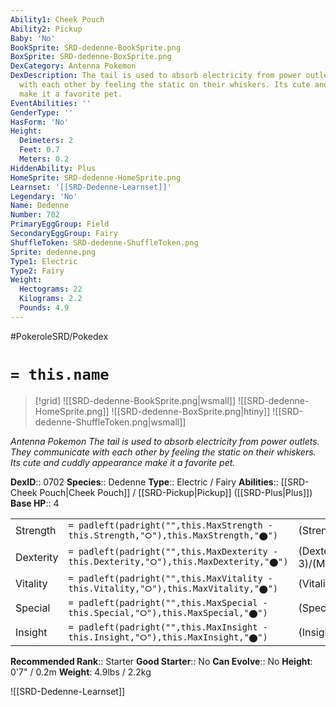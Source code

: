 ```yaml
---
Ability1: Cheek Pouch
Ability2: Pickup
Baby: 'No'
BookSprite: SRD-dedenne-BookSprite.png
BoxSprite: SRD-dedenne-BoxSprite.png
DexCategory: Antenna Pokemon
DexDescription: The tail is used to absorb electricity from power outlets. They communicate
  with each other by feeling the static on their whiskers. Its cute and cuddly appearance
  make it a favorite pet.
EventAbilities: ''
GenderType: ''
HasForm: 'No'
Height:
  Deimeters: 2
  Feet: 0.7
  Meters: 0.2
HiddenAbility: Plus
HomeSprite: SRD-dedenne-HomeSprite.png
Learnset: '[[SRD-Dedenne-Learnset]]'
Legendary: 'No'
Name: Dedenne
Number: 702
PrimaryEggGroup: Field
SecondaryEggGroup: Fairy
ShuffleToken: SRD-dedenne-ShuffleToken.png
Sprite: dedenne.png
Type1: Electric
Type2: Fairy
Weight:
  Hectograms: 22
  Kilograms: 2.2
  Pounds: 4.9
---
```


#PokeroleSRD/Pokedex

# `= this.name`

> [!grid]
> ![[SRD-dedenne-BookSprite.png|wsmall]]
> ![[SRD-dedenne-HomeSprite.png]]
> ![[SRD-dedenne-BoxSprite.png|htiny]]
> ![[SRD-dedenne-ShuffleToken.png|wsmall]]


*Antenna Pokemon*
*The tail is used to absorb electricity from power outlets. They communicate with each other by feeling the static on their whiskers. Its cute and cuddly appearance make it a favorite pet.*

**DexID**:: 0702
**Species**:: Dedenne
**Type**:: Electric / Fairy
**Abilities**:: [[SRD-Cheek Pouch|Cheek Pouch]] / [[SRD-Pickup|Pickup]] ([[SRD-Plus|Plus]])
**Base HP**:: 4

|           |                                                                                        |                                          |
| --------- | -------------------------------------------------------------------------------------- | ---------------------------------------- |
| Strength  | `= padleft(padright("",this.MaxStrength - this.Strength,"⭘"),this.MaxStrength,"⬤")`    | (Strength::2)/(MaxStrength::4)   |
| Dexterity | `= padleft(padright("",this.MaxDexterity - this.Dexterity,"⭘"),this.MaxDexterity,"⬤")` | (Dexterity:: 3)/(MaxDexterity::6) |
| Vitality  | `= padleft(padright("",this.MaxVitality - this.Vitality,"⭘"),this.MaxVitality,"⬤")`    | (Vitality::2)/(MaxVitality::4)   |
| Special   | `= padleft(padright("",this.MaxSpecial - this.Special,"⭘"),this.MaxSpecial,"⬤")`       | (Special::2)/(MaxSpecial::5)     |
| Insight   | `= padleft(padright("",this.MaxInsight - this.Insight,"⭘"),this.MaxInsight,"⬤")`       | (Insight::2)/(MaxInsight::4)     |


**Recommended Rank**:: Starter
**Good Starter**:: No
**Can Evolve**:: No
**Height**: 0'7" / 0.2m
**Weight**: 4.9lbs / 2.2kg

![[SRD-Dedenne-Learnset]]